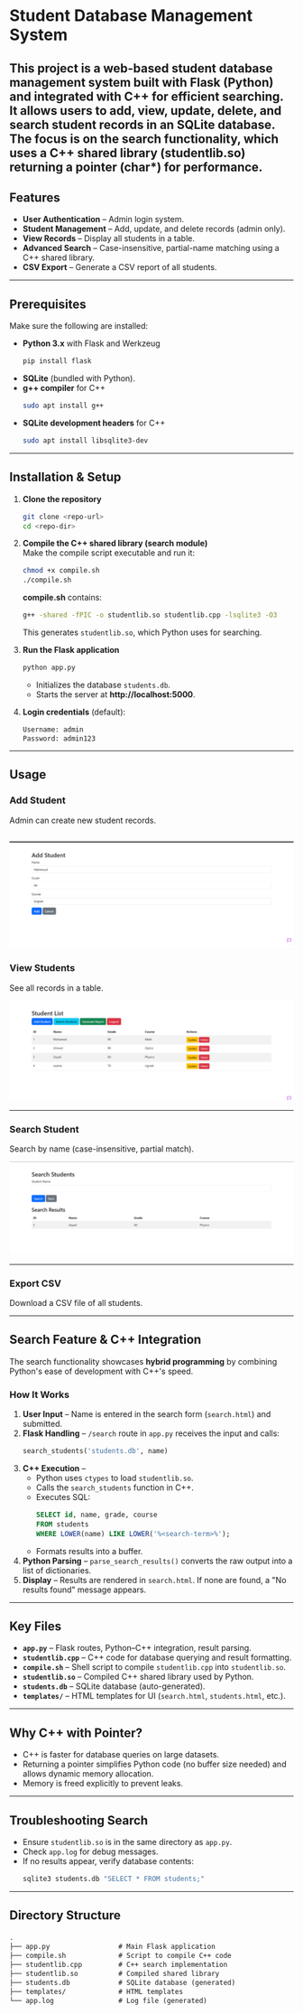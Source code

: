 # Student Database Management System

This project is a **web-based student database management system** built with **Flask (Python)** and integrated with **C++** for efficient searching. It allows users to add, view, update, delete, and search student records in an **SQLite** database. The focus is on the search functionality, which uses a C++ shared library (studentlib.so) returning a **pointer** (char*) for performance.
---

## Features

- **User Authentication** – Admin login system.
- **Student Management** – Add, update, and delete records (admin only).
- **View Records** – Display all students in a table.
- **Advanced Search** – Case-insensitive, partial-name matching using a C++ shared library.
- **CSV Export** – Generate a CSV report of all students.

---

## Prerequisites

Make sure the following are installed:

- **Python 3.x** with Flask and Werkzeug  
  ```bash
  pip install flask
  ```
- **SQLite** (bundled with Python).
- **g++ compiler** for C++  
  ```bash
  sudo apt install g++
  ```
- **SQLite development headers** for C++  
  ```bash
  sudo apt install libsqlite3-dev
  ```

---

## Installation & Setup

1. **Clone the repository**
   ```bash
   git clone <repo-url>
   cd <repo-dir>
   ```

2. **Compile the C++ shared library (search module)**  
   Make the compile script executable and run it:
   ```bash
   chmod +x compile.sh
   ./compile.sh
   ```

   **compile.sh** contains:
   ```bash
   g++ -shared -fPIC -o studentlib.so studentlib.cpp -lsqlite3 -O3
   ```
   This generates `studentlib.so`, which Python uses for searching.

3. **Run the Flask application**
   ```bash
   python app.py
   ```
   - Initializes the database `students.db`.
   - Starts the server at **http://localhost:5000**.

4. **Login credentials** (default):
   ```
   Username: admin
   Password: admin123
   ```

---

## Usage

### Add Student
Admin can create new student records.

![Add Student](images/Add.PNG)
---

### View Students
See all records in a table.

![Student List](images/List.PNG)

---

### Search Student
Search by name (case-insensitive, partial match).

![Search Student](images/Search.PNG)

---

### Export CSV
Download a CSV file of all students.

---

## Search Feature & C++ Integration

The search functionality showcases **hybrid programming** by combining Python's ease of development with C++'s speed.

### How It Works
1. **User Input** – Name is entered in the search form (`search.html`) and submitted.
2. **Flask Handling** – `/search` route in `app.py` receives the input and calls:
   ```python
   search_students('students.db', name)
   ```
3. **C++ Execution** –  
   - Python uses `ctypes` to load `studentlib.so`.
   - Calls the `search_students` function in C++.
   - Executes SQL:
     ```sql
     SELECT id, name, grade, course 
     FROM students 
     WHERE LOWER(name) LIKE LOWER('%<search-term>%');
     ```
   - Formats results into a buffer.
4. **Python Parsing** – `parse_search_results()` converts the raw output into a list of dictionaries.
5. **Display** – Results are rendered in `search.html`. If none are found, a "No results found" message appears.

---

## Key Files

- **`app.py`** – Flask routes, Python–C++ integration, result parsing.
- **`studentlib.cpp`** – C++ code for database querying and result formatting.
- **`compile.sh`** – Shell script to compile `studentlib.cpp` into `studentlib.so`.
- **`studentlib.so`** – Compiled C++ shared library used by Python.
- **`students.db`** – SQLite database (auto-generated).
- **`templates/`** – HTML templates for UI (`search.html`, `students.html`, etc.).

---

## Why C++ with Pointer?

- C++ is faster for database queries on large datasets.
- Returning a pointer simplifies Python code (no buffer size needed) and allows dynamic memory allocation.
- Memory is freed explicitly to prevent leaks.

---

## Troubleshooting Search

- Ensure `studentlib.so` is in the same directory as `app.py`.
- Check `app.log` for debug messages.
- If no results appear, verify database contents:
  ```bash
  sqlite3 students.db "SELECT * FROM students;"
  ```

---

## Directory Structure

```
.
├── app.py                 # Main Flask application
├── compile.sh             # Script to compile C++ code
├── studentlib.cpp         # C++ search implementation
├── studentlib.so          # Compiled shared library
├── students.db            # SQLite database (generated)
├── templates/             # HTML templates
└── app.log                # Log file (generated)
```